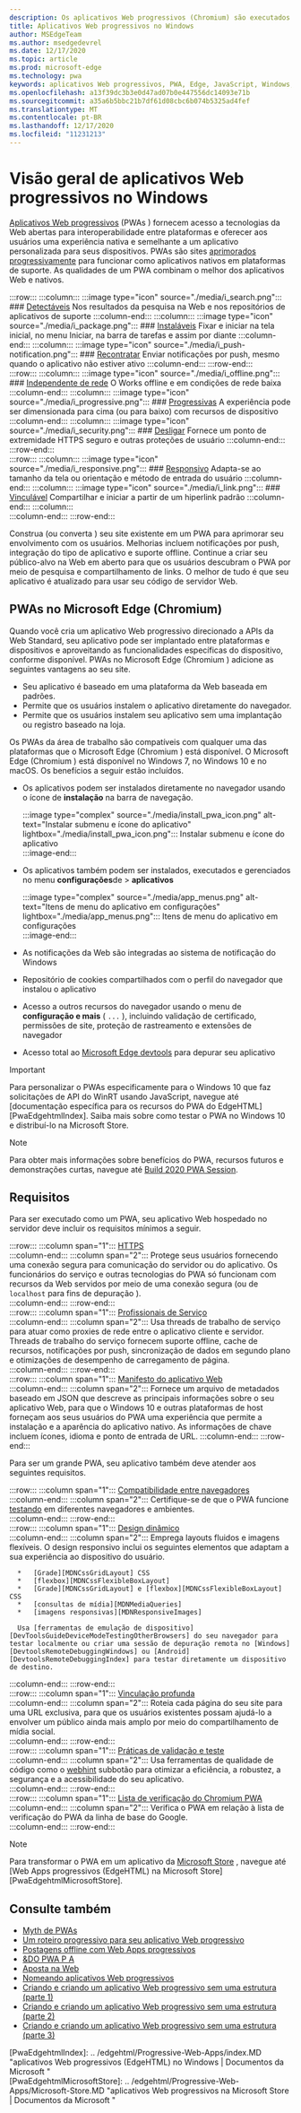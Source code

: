 ```yaml
---
description: Os aplicativos Web progressivos (Chromium) são executados nativamente no Windows 10.  Aqui está tudo o que você precisa saber como desenvolvedor da Web.
title: Aplicativos Web progressivos no Windows
author: MSEdgeTeam
ms.author: msedgedevrel
ms.date: 12/17/2020
ms.topic: article
ms.prod: microsoft-edge
ms.technology: pwa
keywords: aplicativos Web progressivos, PWA, Edge, JavaScript, Windows, UWP, Microsoft Store
ms.openlocfilehash: a13f39dc3b3e0d47ad07b0e447556dc14093e71b
ms.sourcegitcommit: a35a6b5bbc21b7df61d08cbc6b074b5325ad4fef
ms.translationtype: MT
ms.contentlocale: pt-BR
ms.lasthandoff: 12/17/2020
ms.locfileid: "11231213"
---
```

# Visão geral de aplicativos Web progressivos no Windows  

[Aplicativos Web progressivos][MDNApps] \(PWAs \) fornecem acesso a tecnologias da Web abertas para interoperabilidade entre plataformas e oferecer aos usuários uma experiência nativa e semelhante a um aplicativo personalizada para seus dispositivos.  PWAs são sites [aprimorados progressivamente][AListApartUnderstandingProgressiveEnhancement] para funcionar como aplicativos nativos em plataformas de suporte.  As qualidades de um PWA combinam o melhor dos aplicativos Web e nativos.  

:::row:::
    :::column:::
        :::image type="icon" source="./media/i_search.png":::
        ### [Detectáveis][MDNPwaAdvantagesDiscoverable]
        Nos resultados da pesquisa na Web e nos repositórios de aplicativos de suporte
    :::column-end:::
    :::column:::
        :::image type="icon" source="./media/i_package.png":::
        ### [Instaláveis][MDNPwaAdvantagesInstallable]
        Fixar e iniciar na tela inicial, no menu Iniciar, na barra de tarefas e assim por diante
    :::column-end:::
    :::column:::
        :::image type="icon" source="./media/i_push-notification.png":::
        ### [Recontratar][MDNPwaAdvantagesReEngageable]
        Enviar notificações por push, mesmo quando o aplicativo não estiver ativo
    :::column-end:::
:::row-end:::  
:::row:::
    :::column:::
        :::image type="icon" source="./media/i_offline.png":::
        ### [Independente de rede][MDNPwaAdvantagesNetworkIndependent]
        O Works offline e em condições de rede baixa
    :::column-end:::
    :::column:::
        :::image type="icon" source="./media/i_progressive.png":::
        ### [Progressivas][MDNPwaAdvantagesProgressive]
        A experiência pode ser dimensionada para cima (ou para baixo) com recursos de dispositivo
    :::column-end:::
    :::column:::
        :::image type="icon" source="./media/i_security.png":::
        ### [Desligar][MDNPwaAdvantagesSafe]
        Fornece um ponto de extremidade HTTPS seguro e outras proteções de usuário
    :::column-end:::
:::row-end:::  
:::row:::
    :::column:::
        :::image type="icon" source="./media/i_responsive.png":::
        ### [Responsivo][MDNPwaAdvantagesResponsive]
        Adapta-se ao tamanho da tela ou orientação e método de entrada do usuário
    :::column-end:::
    :::column:::
        :::image type="icon" source="./media/i_link.png":::
        ### [Vinculável][MDNPwaAdvantagesLinkable]
        Compartilhar e iniciar a partir de um hiperlink padrão
    :::column-end:::
    :::column:::
        &nbsp;  
    :::column-end:::
:::row-end:::  


Construa \(ou converta \) seu site existente em um PWA para aprimorar seu envolvimento com os usuários.  Melhorias incluem notificações por push, integração do tipo de aplicativo e suporte offline.  Continue a criar seu público-alvo na Web em aberto para que os usuários descubram o PWA por meio de pesquisa e compartilhamento de links.  O melhor de tudo é que seu aplicativo é atualizado para usar seu código de servidor Web.  

## PWAs no Microsoft Edge (Chromium)  

Quando você cria um aplicativo Web progressivo direcionado a APIs da Web Standard, seu aplicativo pode ser implantado entre plataformas e dispositivos e aproveitando as funcionalidades específicas do dispositivo, conforme disponível.  PWAs no Microsoft Edge \(Chromium \) adicione as seguintes vantagens ao seu site.  

*   Seu aplicativo é baseado em uma plataforma da Web baseada em padrões.  
*   Permite que os usuários instalem o aplicativo diretamente do navegador.  
*   Permite que os usuários instalem seu aplicativo sem uma implantação ou registro baseado na loja.  
    
Os PWAs da área de trabalho são compatíveis com qualquer uma das plataformas que o Microsoft Edge \(Chromium \) está disponível. O Microsoft Edge \(Chromium \) está disponível no Windows 7, no Windows 10 e no macOS.  Os benefícios a seguir estão incluídos.  

*   Os aplicativos podem ser instalados diretamente no navegador usando o ícone de **instalação** na barra de navegação.  
    
    :::image type="complex" source="./media/install_pwa_icon.png" alt-text="Instalar submenu e ícone do aplicativo" lightbox="./media/install_pwa_icon.png":::
       Instalar submenu e ícone do aplicativo  
    :::image-end:::  
    
*   Os aplicativos também podem ser instalados, executados e gerenciados no menu **configurações**de  >  **aplicativos**  
    
    :::image type="complex" source="./media/app_menus.png" alt-text="Itens de menu do aplicativo em configurações" lightbox="./media/app_menus.png":::
       Itens de menu do aplicativo em configurações  
    :::image-end:::  
    
*   As notificações da Web são integradas ao sistema de notificação do Windows  
*   Repositório de cookies compartilhados com o perfil do navegador que instalou o aplicativo  
*   Acesso a outros recursos do navegador usando o menu de **configuração e mais** \( `...` \), incluindo validação de certificado, permissões de site, proteção de rastreamento e extensões de navegador  
*   Acesso total ao [Microsoft Edge devtools][DevtoolsProgressiveWebApps] para depurar seu aplicativo  
    
> [!IMPORTANT]
> Para personalizar o PWAs especificamente para o Windows 10 que faz solicitações de API do WinRT usando JavaScript, navegue até [documentação específica para os recursos do PWA do EdgeHTML] [PwaEdgehtmlIndex].  Saiba mais sobre como testar o PWA no Windows 10 e distribuí-lo na Microsoft Store.  

> [!NOTE]
> Para obter mais informações sobre benefícios do PWA, recursos futuros e demonstrações curtas, navegue até [Build 2020 PWA Session][BuildVideo]. 

## Requisitos  

Para ser executado como um PWA, seu aplicativo Web hospedado no servidor deve incluir os requisitos mínimos a seguir.  

:::row:::
   :::column span="1":::
      [HTTPS][WikiHttps]  
   :::column-end:::
   :::column span="2":::
      Protege seus usuários fornecendo uma conexão segura para comunicação do servidor ou do aplicativo.  Os funcionários do serviço e outras tecnologias do PWA só funcionam com recursos da Web servidos por meio de uma conexão segura \(ou de `localhost` para fins de depuração \).  
   :::column-end:::
:::row-end:::  
:::row:::
   :::column span="1":::
      [Profissionais de Serviço][MDNServiceWorkerApi]  
   :::column-end:::
   :::column span="2":::
      Usa threads de trabalho de serviço para atuar como proxies de rede entre o aplicativo cliente e servidor.  Threads de trabalho do serviço fornecem suporte offline, cache de recursos, notificações por push, sincronização de dados em segundo plano e otimizações de desempenho de carregamento de página.    
   :::column-end:::
:::row-end:::  
:::row:::
   :::column span="1":::
      [Manifesto do aplicativo Web][MDNWebAppManifest]  
   :::column-end:::
   :::column span="2":::
      Fornece um arquivo de metadados baseado em JSON que descreve as principais informações sobre o seu aplicativo Web, para que o Windows 10 e outras plataformas de host forneçam aos seus usuários do PWA uma experiência que permite a instalação e a aparência do aplicativo nativo.  As informações de chave incluem ícones, idioma e ponto de entrada de URL. 
   :::column-end:::
:::row-end:::  

Para ser um grande PWA, seu aplicativo também deve atender aos seguintes requisitos.  

:::row:::
   :::column span="1":::
      [Compatibilidade entre navegadores][MDNCrossBrowserTesting]  
   :::column-end:::
   :::column span="2":::
      Certifique-se de que o PWA funcione [testando][MicrosoftDeveloperEdgeToolsRemote] em diferentes navegadores e ambientes.  
   :::column-end:::
:::row-end:::  
:::row:::
   :::column span="1":::
      [Design dinâmico][WikiResponsiveWebDesign]  
   :::column-end:::
   :::column span="2":::
      Emprega layouts fluidos e imagens flexíveis.  O design responsivo inclui os seguintes elementos que adaptam a sua experiência ao dispositivo do usuário.  
      
      *   [Grade][MDNCssGridLayout] CSS  
      *   [flexbox][MDNCssFlexibleBoxLayout]  
      *   [Grade][MDNCssGridLayout] e [flexbox][MDNCssFlexibleBoxLayout] CSS  
      *   [consultas de mídia][MDNMediaQueries]  
      *   [imagens responsivas][MDNResponsiveImages]  
      
      Usa [ferramentas de emulação de dispositivo][DevToolsGuideDeviceModeTestingOtherBrowsers] do seu navegador para testar localmente ou criar uma sessão de depuração remota no [Windows][DevtoolsRemoteDebuggingWindows] ou [Android][DevtoolsRemoteDebuggingIndex] para testar diretamente um dispositivo de destino.
   :::column-end:::
:::row-end:::  
:::row:::
   :::column span="1":::
      [Vinculação profunda][WikiDeepLinking]  
   :::column-end:::
   :::column span="2":::
      Roteia cada página do seu site para uma URL exclusiva, para que os usuários existentes possam ajudá-lo a envolver um público ainda mais amplo por meio do compartilhamento de mídia social.  
   :::column-end:::
:::row-end:::  
:::row:::
   :::column span="1":::
      [Práticas de validação e teste][Webhint]  
   :::column-end:::
   :::column span="2":::
      Usa ferramentas de qualidade de código como o [webhint][Webhint] subbotão para otimizar a eficiência, a robustez, a segurança e a acessibilidade do seu aplicativo.  
   :::column-end:::
:::row-end:::  
:::row:::
   :::column span="1":::
      [Lista de verificação do Chromium PWA][WebDevGoodPwaChecklist]  
   :::column-end:::
   :::column span="2":::
      Verifica o PWA em relação à lista de verificação do PWA da linha de base do Google.  
   :::column-end:::
:::row-end:::  

> [!NOTE]
> Para transformar o PWA em um aplicativo da [Microsoft Store][MicrosoftDeveloperStore] , navegue até [Web Apps progressivos (EdgeHTML) na Microsoft Store] [PwaEdgehtmlMicrosoftStore].  
  
## Consulte também  

*   [Myth de PWAs][Davrous20191018MythBustingPwasNewEdgeEdition]  
*   [Um roteiro progressivo para seu aplicativo Web progressivo][CloudfourThinksProgressiveRoadmapYourWebApp]  
*   [Postagens offline com Web Apps progressivos][MediumWebEdgeOfflinePostsProgressiveWebApps]  
*   [&DO PWA P A][AaronGustafsonNotebookPwaQa]  
*   [Aposta na Web][JoretegBlogBettingWeb]  
*   [Nomeando aplicativos Web progressivos][Fberriman20170626NamingProgressiveWebApps]  
*   [Criando e criando um aplicativo Web progressivo sem uma estrutura (parte 1)][Smashingmagazine201907ProgressiveWebApplicationFrameworkPart1]  
*   [Criando e criando um aplicativo Web progressivo sem uma estrutura (parte 2)][Smashingmagazine201907ProgressiveWebApplicationFrameworkPart2]  
*   [Criando e criando um aplicativo Web progressivo sem uma estrutura (parte 3)][Smashingmagazine201907ProgressiveWebApplicationFrameworkPart3]  
    
<!-- links -->  

[DevtoolsRemoteDebuggingIndex]: ../devtools-guide-chromium/remote-debugging/index.md "Introdução à depuração remota de dispositivos Android | Documentos da Microsoft"  
[DevtoolsRemoteDebuggingWindows]: ../devtools-guide-chromium/remote-debugging/windows.md "Introdução à depuração remota de dispositivos Windows 10 | Documentos da Microsoft"  
[DevToolsGuideDeviceModeTestingOtherBrowsers]: ../devtools-guide-chromium/device-mode/testing-other-browsers.md "Emular e testar outros navegadores | Documentos da Microsoft"  
[DevtoolsProgressiveWebApps]: ../devtools-guide-chromium/progressive-web-apps/index.md "Depurar aplicativos Web progressivos | Documentos da Microsoft"  
<!--[DevGuideWhatsNewEdgeHtml17]: ../dev-guide/whats-new/edgehtml-17.md "What's new in EdgeHTML 17 | Microsoft Docs"  -->  
<!--[DevGuideWhatsNewEdgeHtml14]: ../dev-guide/whats-new/edgehtml-14.md "What's New in EdgeHTML 14 | Microsoft Docs"  -->  
[PwaEdgehtmlIndex]: .. /edgehtml/Progressive-Web-Apps/index.MD "aplicativos Web progressivos (EdgeHTML) no Windows | Documentos da Microsoft "  
[PwaEdgehtmlMicrosoftStore]: .. /edgehtml/Progressive-Web-Apps/Microsoft-Store.MD "aplicativos Web progressivos na Microsoft Store | Documentos da Microsoft "
<!--PwaEdgehtmlMicrosoftStoreCriteriaAutomaticSubmission]: ../progressive-web-apps/microsoft-store.md#criteria-for-automatic-submission "Criteria for automatic submission - Progressive Web Apps in the Microsoft Store"  -->  

[WindowsUWPControlsPatternTilesNotificationsWns]: /windows/uwp/controls-and-patterns/tiles-and-notifications-windows-push-notification-services--wns--overview.md "Visão geral dos serviços de notificação por push do Windows (WNS) | Documentos da Microsoft"  
[WindowsUWPDesignDevicesDesigningTv]: /windows/uwp/design/devices/designing-for-tv.md "Projetando para Xbox e TV | Documentos da Microsoft"  
[WindowsUWPDesignDevicesIndex]: /windows/uwp/design/devices/index.md "Considerações de interface do usuário para dispositivos UWP | Documentos da Microsoft"  
[WindowsUWPGetStartedGuide]: /windows/uwp/get-started/universal-application-platform-guide.md "O que é um aplicativo da plataforma universal do Windows (UWP)? | Documentos da Microsoft"  
[WindowsUWPLaunchResumeBackgroundTasks]: /windows/uwp/launch-resume/support-your-app-with-background-tasks.md "Dê suporte ao seu aplicativo com tarefas em segundo plano | Documentos da Microsoft"  
[WindowsUWPPublishIndex]: /windows/uwp/publish/index.md "Publicar aplicativos e jogos do Windows | Documentos da Microsoft"  
[WindowsUWPPublishDeveloperAccount]: /windows/uwp/publish/opening-a-developer-account.md "Abrindo uma conta de desenvolvedor | Documentos da Microsoft"  

[WindowsBlogsWelcomingPWAsEdgeWindows]: https://blogs.windows.com/msedgedev/2018/02/06/welcoming-progressive-web-apps-edge-windows-10/#56z7mJwKsykfbR4I.97 "Boas-vindas de aplicativos Web progressivos para Microsoft Edge e Windows 10-Blogs do Windows"  
[MicrosoftDeveloperEdgePlatformStatusBackgroundSync]: https://developer.microsoft.com/microsoft-edge/platform/status/backgroundsyncapi "API de sincronização em segundo plano-status da plataforma Microsoft Edge"  
[MicrosoftDeveloperEdgePlatformStatusWebApplicationManifest]: https://developer.microsoft.com/microsoft-edge/platform/status/webapplicationmanifest "Manifesto de aplicativo Web-status da plataforma Microsoft Edge"  
[MicrosoftDeveloperEdgeToolsRemote]: https://developer.microsoft.com/microsoft-edge/tools/remote "Teste instantâneo"  
[MicrosoftDeveloperWindowsMixedReality]: https://developer.microsoft.com/windows/mixed-reality "Realidade mista para desenvolvedores"  
[MicrosoftDeveloperWindowsSurfaceHub]: https://developer.microsoft.com/windows/surfacehub "Microsoft Surface Hub"  
[MicrosoftDeveloperStore]: https://developer.microsoft.com/store "Microsoft Developer Store"  
[MicrosoftEdge]: https://www.microsoft.com/edge "Baixar novo navegador Microsoft Edge"  
[MicrosoftSupportWindowsFocusAssist]: https://support.microsoft.com/help/4026996/windows-10-turn-focus-assist-on-or-off "Ativar ou desativar o assistente de foco no Windows 10"  
[MicrosoftSupportWindowsNotificationSettings]: https://support.microsoft.com/help/4028678/windows-10-change-notification-settings "Alterar as configurações de notificação no Windows 10"  

[AaronGustafsonNotebookPwaQa]: https://www.aaron-gustafson.com/notebook/pwa-qa "&DO PWA P A"  

[AListApartUnderstandingProgressiveEnhancement]: https://alistapart.com/article/understandingprogressiveenhancement "Compreendendo o aperfeiçoamento progressivo-uma lista separada"  

[MDNApps]: https://developer.mozilla.org/Apps/Progressive "aplicativos | MDN"  
[MDNCache]: https://developer.mozilla.org/docs/Web/API/Cache "Cache | MDN"  
[MDNCrossBrowserTesting]: https://developer.mozilla.org/docs/Learn/Tools_and_testing/Cross_browser_testing "Teste entre navegadores | MDN"  
[MDNCssFlexibleBoxLayout]: https://developer.mozilla.org/docs/Web/CSS/CSS_Flexible_Box_Layout "Layout de caixa flexível CSS | MDN"  
[MDNCssGridLayout]: https://developer.mozilla.org/docs/Web/CSS/CSS_Grid_Layout "Layout de grade CSS | MDN"  
[MDNFetchApi]: https://developer.mozilla.org/docs/Web/API/Fetch_API "Buscar API | MDN"  
[MDNMediaQueries]: https://developer.mozilla.org/docs/Web/CSS/Media_Queries "Consultas de mídia | MDN"  
[MDNNotificationsApi]: https://developer.mozilla.org/docs/Web/API/Notifications_API "API de notificações | MDN"  
[MDNPushApi]: https://developer.mozilla.org/docs/Web/API/Push_API "API push | MDN"  
[MDNPwaAdvantagesDiscoverable]: https://developer.mozilla.org/docs/Web/Apps/Progressive/Advantages#Discoverable "Vantagens do aplicativo Web progressivo"  
[MDNPwaAdvantagesInstallable]: https://developer.mozilla.org/docs/Web/Apps/Progressive/Advantages#Installable "Instalável – vantagens do aplicativo Web progressivos"  
[MDNPwaAdvantagesLinkable]: https://developer.mozilla.org/Apps/Progressive/Advantages#Linkable "Linkable – vantagens do aplicativo Web progressivo"  
[MDNPwaAdvantagesNetworkIndependent]: https://developer.mozilla.org/docs/Web/Apps/Progressive/Advantages#Network_independent "Vantagens de aplicativos Web progressivos independentes de rede"  
[MDNPwaAdvantagesProgressive]: https://developer.mozilla.org/docs/Web/Apps/Progressive/Advantages#Progressive "Vantagens do aplicativo Web progressivo progressivo"  
[MDNPwaAdvantagesReEngageable]: https://developer.mozilla.org/docs/Web/Apps/Progressive/Advantages#Re-engageable "Recontratar-vantagens do aplicativo Web progressivo"  
[MDNPwaAdvantagesResponsive]: https://developer.mozilla.org/Apps/Progressive/Advantages#Responsive "Respostas-vantagens do aplicativo Web progressivos"  
[MDNPwaAdvantagesSafe]: https://developer.mozilla.org/docs/Web/Apps/Progressive/Advantages#Safe "Vantagens do aplicativo Web progressivo seguro"  
[MDNResponsiveImages]: https://developer.mozilla.org/docs/Learn/HTML/Multimedia_and_embedding/Responsive_images "Imagens responsivas | MDN"  
[MDNServiceWorkerApi]: https://developer.mozilla.org/docs/Web/API/Service_Worker_API "API de trabalho do serviço | MDN"  
[MDNSyncManager]: https://developer.mozilla.org/docs/Web/API/SyncManager "SyncManager | MDN"  
[MDNWebAppManifest]: https://developer.mozilla.org/docs/Web/Manifest "Manifesto do aplicativo Web | MDN"  

[BuildVideo]: https://www.youtube.com/watch?v=y4p_QHZtMKM "Vídeo do PWA"  

[CloudfourThinksProgressiveRoadmapYourWebApp]: https://cloudfour.com/thinks/a-progressive-roadmap-for-your-progressive-web-app "Um roteiro progressivo para seu aplicativo Web progressivo"  

[Davrous20191018MythBustingPwasNewEdgeEdition]: https://www.davrous.com/2019/10/18/myth-busting-pwas-the-new-edge-edition "Myth de PWAs – o novo Edge Edition"  

[Fberriman20170626NamingProgressiveWebApps]: https://fberriman.com/2017/06/26/naming-progressive-web-apps "Nomeando aplicativos Web progressivos"  

[JoretegBlogBettingWeb]: https://joreteg.com/blog/betting-on-the-web "Aposta na Web"  

[MediumWebEdgeOfflinePostsProgressiveWebApps]: https://medium.com/web-on-the-edge/offline-posts-with-progressive-web-apps-fc2dc4ad895 "Postagens offline com Web Apps progressivos"  

[PWABuilder]: https://www.pwabuilder.com "PWABuilder"  

[Smashingmagazine201907ProgressiveWebApplicationFrameworkPart1]: https://www.smashingmagazine.com/2019/07/progressive-web-application-pwa-framework-part-1 "Criando e criando um aplicativo Web progressivo sem uma estrutura (parte 1)"  

[Smashingmagazine201907ProgressiveWebApplicationFrameworkPart2]: https://www.smashingmagazine.com/2019/07/progressive-web-application-pwa-framework-part-2 "Criando e criando um aplicativo Web progressivo sem uma estrutura (parte 2)"  

[Smashingmagazine201907ProgressiveWebApplicationFrameworkPart3]: https://www.smashingmagazine.com/2019/07/progressive-web-application-pwa-framework-part-3 "Criando e criando um aplicativo Web progressivo sem uma estrutura (parte 3)"  

[WebDevGoodPwaChecklist]: https://web.dev/pwa-checklist "O que faz um bom aplicativo Web progressivo? | Web. dev"  

[Webhint]: https://webhint.io "webhint"  

[WikiDeepLinking]: https://en.wikipedia.org/wiki/Deep_linking "Vinculação profunda-Wikipédia"  
[WikiHttps]: https://en.wikipedia.org/wiki/HTTPS "HTTPS-Wikipédia"  
[WikiResponsiveWebDesign]: https://en.wikipedia.org/wiki/Responsive_web_design "Design da Web responsivo-Wikipédia"  

